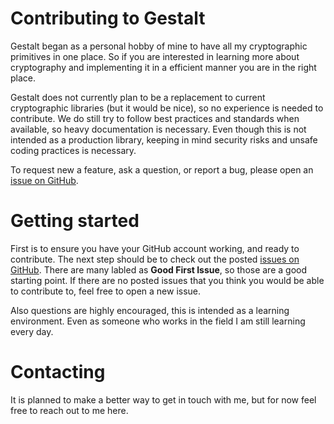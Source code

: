 Contributing to Gestalt
============================

Gestalt began as a personal hobby of mine to have all my cryptographic
primitives in one place. So if you are interested in learning more about
cryptography and implementing it in a efficient manner you are in the right place.

Gestalt does not currently plan to be a replacement to current cryptographic
libraries (but it would be nice), so no experience is needed to contribute.
We do still try to follow best practices and standards when available, so heavy
documentation is necessary. Even though this is not intended as a production library, 
keeping in mind security risks and unsafe coding practices is necessary.

To request new a feature, ask a question, or report a bug,
please open an [issue on GitHub](https://github.com/HLRichardson-Git/Gestalt/issues).

Getting started
============================
First is to ensure you have your GitHub account working, and ready to contribute. The next step
should be to check out the posted [issues on GitHub](https://github.com/HLRichardson-Git/Gestalt/issues).
There are many labled as **Good First Issue**, so those are a good starting point. If there are no
posted issues that you think you would be able to contribute to, feel free to open a new issue.

Also questions are highly encouraged, this is intended as a learning environment. Even as someone
who works in the field I am still learning every day.

Contacting
============================
It is planned to make a better way to get in touch with me, but for now feel free to reach out to me here.

